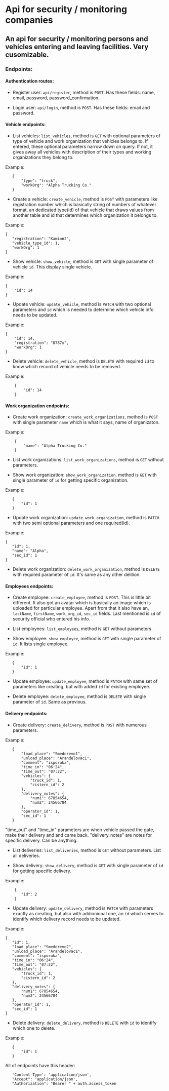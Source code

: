 # Api for security / monitoring companies

## An api for security / monitoring persons and vehicles entering and leaving facilities. Very cusomizable.

### Endpoints:

#### Authentication routes:

 - Register user: `api/register`, method is `POST`. Has these fields: name, email, password, password_confirmation.

 - Login user: `api/login`, method is `POST`. Has these fields: email and password.

#### Vehicle endpoints: 

 - List vehicles: `list_vehicles`, method is `GET` with optional parameters of type of vehicle and work organization that vehicles belongs to. If entered, these optional parameters narrow down on query. If not, it gives away all vehicles with description of their types and working organizations they belong to.

 Example:
 ```
    {
        "type": "truck",
        "workOrg": "Alpha Trucking Co."
    }
```

 - Create a vehicle: `create_vehicle`, method is `POST` with parameters like registration number which is basically string of numbers of whatever format, an dedicated type(id) of that vehicle that draws values from another table and id that determines which organization it belongs to.

 Example: 
 ```
 {
    "registration": "Kamion2",
    "vehicle_type_id": 1,
    "workOrg": 1
}
```

- Show vehicle: `show_vehicle`, method is `GET` with single parameter of vehicle `id`. This display single vehicle. 

Example:
```
{
    "id": 14
}
```

- Update vehicle: `update_vehicle`, method is `PATCH` with two optional parameters and `id` which is needed to determine which vehicle info needs to be updated.

Example:
```
{
    "id": 14,
    "registration": "8787x",
    "workOrg": 1
}
```

 - Delete vehicle: `delete_vehicle`, method is `DELETE` with required `id` to know which record of vehicle needs to be removed.

Example:
```
    {
        "id": 14
    }
```

#### Work organization endpoints:

 - Create work organization: `create_work_organizations`, method is `POST` with single parameter `name` which is what it says, name of organizaton.

Example:
```
    {
        "name": "Alpha Trucking Co."
    }
```

 - List work organizations: `list_work_organizations`, method is `GET` without parameters.

 - Show work organization: `show_work_organization`, method is `GET` with single parameter of `id` for getting specific organization.

 Example:
 ```
    {
        "id": 1
    }
```

 - Update work organization: `update_work_organization`, method is `PATCH` with two semi optional parameters and one required(id).

 Example:
 ```
 {
    "id": 1,
    "name": "Alpha",
    "sec_id": 1
}
```

 - Delete work organization: `delete_work_organization`, method is `DELETE` with required parameter of `id`. It's same as any other delition.

#### Employees endpoints:

 - Create employee: `create_employee`, method is `POST`. This is little bit different. It also got an avatar which is basically an image which is uploaded for particular employee. Apart from that it also have an, `lastName`, `firstName`, `work_org_id`, `sec_id` fields. Last mentioned is `id` of security official who entered his info.

 - List employees: `list_employees`, method is `GET` without parameters.

 - Show employee: `show_employee`, method is `GET` with single parameter of `id`. It lists single employee.

 Example:
 ```
    {
        "id": 1
    }
```

 - Update employee: `update_employee`, method is `PATCH` with same set of parameters like creating, but with added `id` for existing employee.

 - Delete employee: `delete_employee`, method is `DELETE` with single parameter of `id`. Same as previous.

#### Delivery endpoints:

 - Create delivery: `create_delivery`, method is `POST` with numerous parameters. 

 Example:
 ```
    {
        "load_place": "Smederevo1",
        "unload_place": "Aranđelovac1",
        "comment": "isporuka",
        "time_in": "06:24",
        "time_out": "07:22",
        "vehicles": {
            "truck_id": 1,
            "cistern_id": 2
        },
        "delivery_notes": {
            "num1": 67854654,
            "num2": 24566784
        },
        "operator_id": 1,
        "sec_id": 1
    }
 ```
"time_out" and "time_in" parameters are when vehicle passed the gate, make their delivery and and came back.
"delivery_notes" are notes for specific delivery. Can be anything.

 - List deliveries: `list_deliveries`, method is `GET` without parameters. List all deliveries.

 - Show delivery: `show_delivery`, method is `GET` with single parameter of `id` for getting specific delivery.

 Example:
 ```
     {
        "id": 2
     }
 ```

 - Update delivery: `update_delivery`, method is `PATCH` with parameters exactly as creating, but also with addionional one, an `id` which serves to identify which delivery record needs to be updated.

 Example:
 ```
 {
    "id": 1,
    "load_place": "Smederevo2",
    "unload_place": "Aranđelovac1",
    "comment": "isporuka",
    "time_in": "06:24",
    "time_out": "07:22",
    "vehicles": {
        "truck_id": 1,
        "cistern_id": 2
    },
    "delivery_notes": {
        "num1": 67854654,
        "num2": 24566784
    },
    "operator_id": 1,
    "sec_id": 1
 }
 ```

 - Delete delivery: `delete_delivery`, method is `DELETE` with `id` to identify which one to delete.

 Example:
 ```
    {
        "id": 1
    }
 ```
  All of endpoints have this header:

 ```
    'Content-Type': 'application/json',
    "Accept": 'application/json',
    "Authorization": "Bearer " + auth.access_token

```